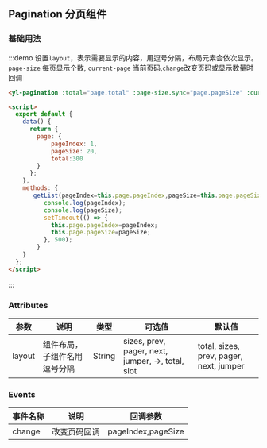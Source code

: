 ## Pagination 分页组件


### 基础用法
:::demo 设置`layout`，表示需要显示的内容，用逗号分隔，布局元素会依次显示。`page-size` 每页显示个数, `current-page` 当前页码,`change`改变页码或显示数量时回调
```html
<yl-pagination :total="page.total" :page-size.sync="page.pageSize" :current-page.sync="page.pageIndex" @change="getList"></yl-pagination>

<script>
  export default {
    data() {
      return {
        page: {
            pageIndex: 1,
            pageSize: 20,
            total:300
        }
      };
    },
    methods: {
       getList(pageIndex=this.page.pageIndex,pageSize=this.page.pageSize){
          console.log(pageIndex);
          console.log(pageSize);
          setTimeout(() => {
            this.page.pageIndex=pageIndex;
            this.page.pageSize=pageSize;
          }, 500);
        }
    }
  };
</script>
```
:::

### Attributes
| 参数      | 说明          | 类型      | 可选值                           | 默认值  |
|---------- |-------------- |---------- |--------------------------------  |-------- |
| layout   | 组件布局，子组件名用逗号分隔 | String |sizes, prev, pager, next, jumper, ->, total, slot | total, sizes, prev, pager, next, jumper |


### Events
| 事件名称      | 说明    | 回调参数      |
|---------- |-------- |---------- |
| change  | 改变页码回调 |  pageIndex,pageSize |